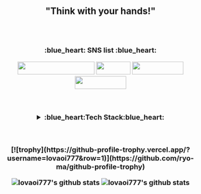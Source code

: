 <h2 align='center'> "Think with your hands!" </p>
<br>

<h3 align='center'>:blue_heart: SNS list :blue_heart:</p>
<p align='center'>

 <a href="https://github.com/lovaoi777/" target="_blank"><img src="https://img.shields.io/badge/My Info (Gitblog)-FF9E0F?style=flat-square&logo=Apache&logoColor=white" width = 180px height = 30px/></a>
<a href="https://blog.naver.com/lovaoi777" target="_blank"><img src="https://img.shields.io/badge/Blog-03C75A?style=flat-square&logo=Naver&logoColor=white" width = 80px height = 30px/></a>
<a href="https://www.facebook.com/profile.php?id=100005123107166" target="_blank"><img src="https://img.shields.io/badge/Facebook-1877F2?style=flat-square&logo=Facebook&logoColor=white" width = 120px height = 30px/></a>
<a href="https://www.instagram.com/gyu_1_gyu/" target="_blank"><img src="https://img.shields.io/badge/Instagram-E4405F?style=flat-square&logo=Instagram&logoColor=white"  width = 120px height = 30px/></a>

<br>
<br>
  
<details>
  <summary>:blue_heart:Tech Stack:blue_heart:</summary>
   <p><p align='center'>
 I'm learning <img src="https://img.shields.io/badge/Python-3776AB?style=flat-square&logo=Python&logoColor=white"/> </a>
 <img src="https://img.shields.io/badge/pandas-150458?style=flat-square&logo=pandas&logoColor=white"/></a>
 <img src="https://img.shields.io/badge/NumPy-013243?style=flat-square&logo=NumPy&logoColor=white"/></a>
 <img src="https://img.shields.io/badge/Flask-000000?style=flat-square&logo=Flask&logoColor=white"/></a>
 <img src="https://img.shields.io/badge/Django-092E20?style=flat-square&logo=Django&logoColor=white"/></a>
 <img src="https://img.shields.io/badge/JavaScript-F7DF1E?style=flat-square&logo=JavaScript&logoColor=white"/></a><br>
 <img src="https://img.shields.io/badge/C-A8B9CC?style=flat-square&logo=C&logoColor=white"/> </a>
 <img src="https://img.shields.io/badge/Selenium-43B02A?style=flat-square&logo=Selenium&logoColor=white"/></a>
 <img src="https://img.shields.io/badge/BeatifulSoup-59666C?style=flat-square&logo=&logoColor=white"/></a>
 <img src="https://img.shields.io/badge/Oracle DB-F80000?style=flat-square&logo=Oracle&logoColor=white"/></a>
 <img src="https://img.shields.io/badge/MySQL DB-4479A1?style=flat-square&logo=MySQL&logoColor=white"/></a><br>
 <img src="https://img.shields.io/badge/Elasticsearch-005571?style=flat-square&logo=Elasticsearch&logoColor=white"/></a>
 <img src="https://img.shields.io/badge/Kibana-005571?style=flat-square&logo=Kibana&logoColor=white"/></a>
 <img src="https://img.shields.io/badge/Logstash-005571?style=flat-square&logo=Logstash&logoColor=white"/></a>
 <img src="https://img.shields.io/badge/Filebeat-005571?style=flat-square&logo=&logoColor=white"/></a>&nbsp;these days!</p>

I can use <img src="https://img.shields.io/badge/AdobeIllustrator-FF9A00?style=flat-square&logo=/AdobeIllustrator&logoColor=white"/></a> and <img src="https://img.shields.io/badge/AdobePhotoshop-31A8FF?style=flat-square&logo=/AdobePhotoshop&logoColor=white"/></a> : I like to use Illustration to create:smile:</p></details>

<br>
<br>
[![trophy](https://github-profile-trophy.vercel.app/?username=lovaoi777&row=1)](https://github.com/ryo-ma/github-profile-trophy)


![lovaoi777's github stats](https://github-readme-stats.vercel.app/api?username=lovaoi777&show_icons=true)
![lovaoi777's github stats](https://github-readme-stats.vercel.app/api/top-langs/?username=lovaoi777&show_icons=true&hide_border=true&title_color=004386&icon_color=004386&layout=compact)

<br> 

